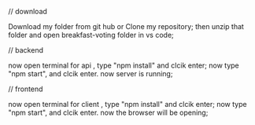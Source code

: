 // download

Download my folder from git hub or Clone my repository;
  then unzip that folder and open breakfast-voting folder in vs code;

// backend

now open terminal for api , type "npm install" and clcik enter;
  now type "npm start", and clcik enter. now server is running;

// frontend

now open terminal for client , type "npm install" and clcik enter;
  now type "npm start", and clcik enter. now the browser will be opening;

